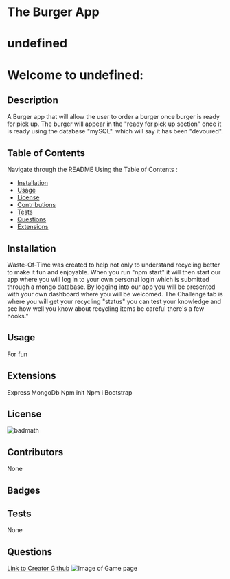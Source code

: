 # The Burger App
# undefined
# Welcome to undefined: 
## Description
A Burger app that will allow the user to order a burger once burger is ready for pick up. The burger will appear in the "ready for pick up section" once it is ready using the database "mySQL". which will say it has been "devoured".
## Table of Contents
Navigate through the README Using the Table of Contents : 
* [Installation](#Installation)
* [Usage](#Usage)
* [License](#License)
* [Contributions](#Contributions)
* [Tests](#Tests)
* [Questions](#Questions)
* [Extensions](#Extensions)
## Installation 
Waste-Of-Time was created to help not only to understand recycling better to make it fun and enjoyable. When you run "npm start" it will then start our app where you will log in to your own personal login which is submitted through a mongo database. By logging into our app you will be presented with your own dashboard where you will be welcomed. The Challenge tab is where you will get your recycling "status" you can test your knowledge and see how well you know about recycling items be careful there's a few hooks."
## Usage
For fun
## Extensions
Express
MongoDb
Npm init
Npm i
Bootstrap
## License
![badmath](https://img.shields.io/badge/license-undefined-green)
## Contributors
None
## Badges
## Tests
None
## Questions
[Link to Creator Github](https://github.com/Allielewis07,)
![Image of Game page]()
